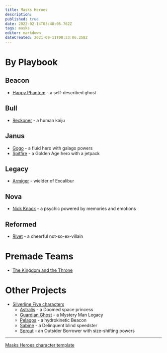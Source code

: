 ```yaml
---
title: Masks Heroes
description: 
published: true
date: 2022-02-14T03:48:05.762Z
tags: masks
editor: markdown
dateCreated: 2021-09-11T08:33:06.258Z
---
```


# By Playbook

## Beacon

* [Happy Phantom](happy-phantom) - a self-described ghost

## Bull

* [Reckoner](reckoner) - a human kaiju

## Janus

* [Gogo](gogo) - a fluid hero with galago powers
* [Spitfire](spitfire) - a Golden Age hero with a jetpack

## Legacy

* [Armiger](armiger) - wielder of Excalibur

## Nova

* [Nick Knack](nick-knack) - a psychic powered by memories and emotions

## Reformed

* [Rivet](rivet) - a cheerful not-so-ex-villain

# Premade Teams

* [The Kingdom and the Throne](kingdom-throne)

# Other Projects

* [Silverline Five characters](/silverline-five/heroes)
  * [Astralis](/silverline-five/heroes/astralis) - a Doomed space princess
  * [Guardian Ghost](/silverline-five/heroes/guardian-ghost) - a Mystery Man Legacy
  * [Pelagos](/silverline-five/heroes/pelagos) - a hydrokinetic Beacon
  * [Sabine](/silverline-five/heroes/sabine) - a Delinquent blind speedster
  * [Sprout](/silverline-five/heroes/sprout) - an Outsider Borrower with size-shifting powers

----

[Masks Heroes character template](template)